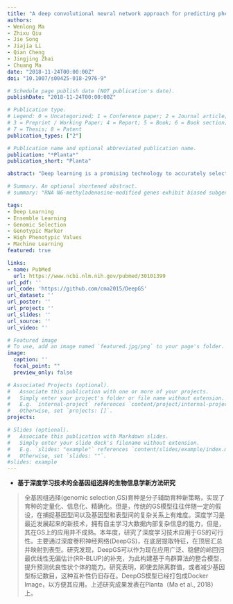 ```yaml
---
title: "A deep convolutional neural network approach for predicting phenotypes from genotypes"
authors:
- Wenlong Ma
- Zhixu Qiu
- Jie Song
- Jiajia Li
- Qian Cheng
- Jingjing Zhai
- Chuang Ma
date: "2018-11-24T00:00:00Z"
doi: "10.1007/s00425-018-2976-9"

# Schedule page publish date (NOT publication's date).
publishDate: "2018-11-24T00:00:00Z"

# Publication type.
# Legend: 0 = Uncategorized; 1 = Conference paper; 2 = Journal article;
# 3 = Preprint / Working Paper; 4 = Report; 5 = Book; 6 = Book section;
# 7 = Thesis; 8 = Patent
publication_types: ["2"]

# Publication name and optional abbreviated publication name.
publication: "*Planta*"
publication_short: "Planta"

abstract: "Deep learning is a promising technology to accurately select individuals with high phenotypic values based on genotypic data. Genomic selection (GS) is a promising breeding strategy by which the phenotypes of plant individuals are usually predicted based on genome-wide markers of genotypes. In this study, we present a deep learning method, named DeepGS, to predict phenotypes from genotypes. Using a deep convolutional neural network, DeepGS uses hidden variables that jointly represent features in genotypes when making predictions; it also employs convolution, sampling and dropout strategies to reduce the complexity of high-dimensional genotypic data. We used a large GS dataset to train DeepGS and compared its performance with other methods. The experimental results indicate that DeepGS can be used as a complement to the commonly used RR-BLUP in the prediction of phenotypes from genotypes. The complementarity between DeepGS and RR-BLUP can be utilized using an ensemble learning approach for more accurately selecting individuals with high phenotypic values, even for the absence of outlier individuals and subsets of genotypic markers. The source codes of DeepGS and the ensemble learning approach have been packaged into Docker images for facilitating their applications in different GS programs."

# Summary. An optional shortened abstract.
# summary: "RNA N6-methyladenosine-modified genes exhibit biased subgenome fractionation, and their co-evolutionary relationship with transposable elements is mediated by genomic duplication in maize (Zea mays)."

tags:
- Deep Learning
- Ensemble Learning
- Genomic Selection
- Genotypic Marker
- High Phenotypic Values
- Machine Learning
featured: true

links:
- name: PubMed
  url: https://www.ncbi.nlm.nih.gov/pubmed/30101399
url_pdf: ''
url_code: 'https://github.com/cma2015/DeepGS'
url_dataset: ''
url_poster: ''
url_project: ''
url_slides: ''
url_source: ''
url_video: ''

# Featured image
# To use, add an image named `featured.jpg/png` to your page's folder. 
image:
  caption: ''
  focal_point: ""
  preview_only: false

# Associated Projects (optional).
#   Associate this publication with one or more of your projects.
#   Simply enter your project's folder or file name without extension.
#   E.g. `internal-project` references `content/project/internal-project/index.md`.
#   Otherwise, set `projects: []`.
projects:

# Slides (optional).
#   Associate this publication with Markdown slides.
#   Simply enter your slide deck's filename without extension.
#   E.g. `slides: "example"` references `content/slides/example/index.md`.
#   Otherwise, set `slides: ""`.
#slides: example
---
```


- **基于深度学习技术的全基因组选择的生物信息学新方法研究**

> 全基因组选择(genomic selection,GS)育种是分子辅助育种新策略，实现了育种的定量化、信息化、精确化。但是，传统的GS模型往往伴随一定的假设，在捕捉基因型间以及基因型和表型间的复杂关系上有难度。深度学习是最近发展起来的新技术，拥有自主学习大数据内部复杂信息的能力，但是，其在GS上的应用并不成熟。本年度，研究了深度学习技术应用于GS的可行性。主要通过深度卷积神经网络(DeepGS)，在底层提取特征，在顶层汇总并映射到表型。研究发现，DeepGS可以作为现在应用广泛、稳健的岭回归最优线性无偏估计(RR-BLUP)的补充，为此构建基于鸟群算法的整合模型，提升预测优良性状个体的能力。研究表明，即使去除离群值，或者减少基因型标记数目，这种互补性仍旧存在。DeepGS模型已经打包成Docker Image，以方便其应用。上述研究成果发表在Planta（Ma et al., 2018）上。
